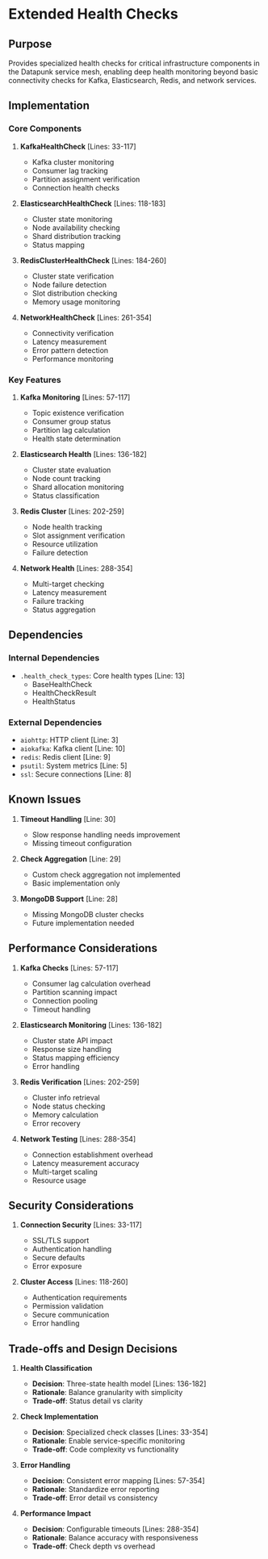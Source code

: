 # Extended Health Checks

## Purpose

Provides specialized health checks for critical infrastructure components in the Datapunk service mesh, enabling deep health monitoring beyond basic connectivity checks for Kafka, Elasticsearch, Redis, and network services.

## Implementation

### Core Components

1. **KafkaHealthCheck** [Lines: 33-117]

   - Kafka cluster monitoring
   - Consumer lag tracking
   - Partition assignment verification
   - Connection health checks

2. **ElasticsearchHealthCheck** [Lines: 118-183]

   - Cluster state monitoring
   - Node availability checking
   - Shard distribution tracking
   - Status mapping

3. **RedisClusterHealthCheck** [Lines: 184-260]

   - Cluster state verification
   - Node failure detection
   - Slot distribution checking
   - Memory usage monitoring

4. **NetworkHealthCheck** [Lines: 261-354]
   - Connectivity verification
   - Latency measurement
   - Error pattern detection
   - Performance monitoring

### Key Features

1. **Kafka Monitoring** [Lines: 57-117]

   - Topic existence verification
   - Consumer group status
   - Partition lag calculation
   - Health state determination

2. **Elasticsearch Health** [Lines: 136-182]

   - Cluster state evaluation
   - Node count tracking
   - Shard allocation monitoring
   - Status classification

3. **Redis Cluster** [Lines: 202-259]

   - Node health tracking
   - Slot assignment verification
   - Resource utilization
   - Failure detection

4. **Network Health** [Lines: 288-354]
   - Multi-target checking
   - Latency measurement
   - Failure tracking
   - Status aggregation

## Dependencies

### Internal Dependencies

- `.health_check_types`: Core health types [Line: 13]
  - BaseHealthCheck
  - HealthCheckResult
  - HealthStatus

### External Dependencies

- `aiohttp`: HTTP client [Line: 3]
- `aiokafka`: Kafka client [Line: 10]
- `redis`: Redis client [Line: 9]
- `psutil`: System metrics [Line: 5]
- `ssl`: Secure connections [Line: 8]

## Known Issues

1. **Timeout Handling** [Line: 30]

   - Slow response handling needs improvement
   - Missing timeout configuration

2. **Check Aggregation** [Line: 29]

   - Custom check aggregation not implemented
   - Basic implementation only

3. **MongoDB Support** [Line: 28]
   - Missing MongoDB cluster checks
   - Future implementation needed

## Performance Considerations

1. **Kafka Checks** [Lines: 57-117]

   - Consumer lag calculation overhead
   - Partition scanning impact
   - Connection pooling
   - Timeout handling

2. **Elasticsearch Monitoring** [Lines: 136-182]

   - Cluster state API impact
   - Response size handling
   - Status mapping efficiency
   - Error handling

3. **Redis Verification** [Lines: 202-259]

   - Cluster info retrieval
   - Node status checking
   - Memory calculation
   - Error recovery

4. **Network Testing** [Lines: 288-354]
   - Connection establishment overhead
   - Latency measurement accuracy
   - Multi-target scaling
   - Resource usage

## Security Considerations

1. **Connection Security** [Lines: 33-117]

   - SSL/TLS support
   - Authentication handling
   - Secure defaults
   - Error exposure

2. **Cluster Access** [Lines: 118-260]
   - Authentication requirements
   - Permission validation
   - Secure communication
   - Error handling

## Trade-offs and Design Decisions

1. **Health Classification**

   - **Decision**: Three-state health model [Lines: 136-182]
   - **Rationale**: Balance granularity with simplicity
   - **Trade-off**: Status detail vs clarity

2. **Check Implementation**

   - **Decision**: Specialized check classes [Lines: 33-354]
   - **Rationale**: Enable service-specific monitoring
   - **Trade-off**: Code complexity vs functionality

3. **Error Handling**

   - **Decision**: Consistent error mapping [Lines: 57-354]
   - **Rationale**: Standardize error reporting
   - **Trade-off**: Error detail vs consistency

4. **Performance Impact**
   - **Decision**: Configurable timeouts [Lines: 288-354]
   - **Rationale**: Balance accuracy with responsiveness
   - **Trade-off**: Check depth vs overhead
